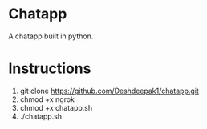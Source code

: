# Chatapp
A chatapp built in python.

# Instructions
 1. git clone https://github.com/Deshdeepak1/chatapp.git 
 2. chmod +x ngrok
 3. chmod +x chatapp.sh
 4. ./chatapp.sh

